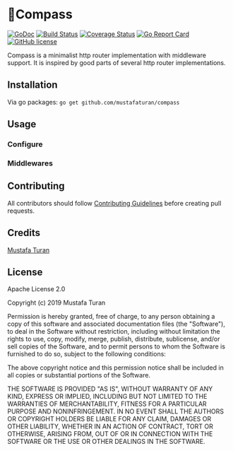 # 🧭Compass

[![GoDoc](https://godoc.org/github.com/mustafaturan/compass?status.svg)](https://godoc.org/github.com/mustafaturan/compass)
[![Build Status](https://travis-ci.org/mustafaturan/compass.svg?branch=master)](https://travis-ci.org/mustafaturan/compass)
[![Coverage Status](https://coveralls.io/repos/github/mustafaturan/compass/badge.svg?branch=master)](https://coveralls.io/github/mustafaturan/compass?branch=master)
[![Go Report Card](https://goreportcard.com/badge/github.com/mustafaturan/compass)](https://goreportcard.com/report/github.com/mustafaturan/compass)
[![GitHub license](https://img.shields.io/github/license/mustafaturan/compass.svg)](https://github.com/mustafaturan/compass/blob/master/LICENSE)

Compass is a minimalist http router implementation with middleware support. It
is inspired by good parts of several http router implementations.

## Installation

Via go packages:
```go get github.com/mustafaturan/compass```

## Usage

### Configure

### Middlewares

## Contributing

All contributors should follow [Contributing Guidelines](CONTRIBUTING.md) before
creating pull requests.

## Credits

[Mustafa Turan](https://github.com/mustafaturan)

## License

Apache License 2.0

Copyright (c) 2019 Mustafa Turan

Permission is hereby granted, free of charge, to any person obtaining a copy of
this software and associated documentation files (the "Software"), to deal in
the Software without restriction, including without limitation the rights to
use, copy, modify, merge, publish, distribute, sublicense, and/or sell copies of
the Software, and to permit persons to whom the Software is furnished to do so,
subject to the following conditions:

The above copyright notice and this permission notice shall be included in all
copies or substantial portions of the Software.

THE SOFTWARE IS PROVIDED "AS IS", WITHOUT WARRANTY OF ANY KIND, EXPRESS OR
IMPLIED, INCLUDING BUT NOT LIMITED TO THE WARRANTIES OF MERCHANTABILITY, FITNESS
FOR A PARTICULAR PURPOSE AND NONINFRINGEMENT. IN NO EVENT SHALL THE AUTHORS OR
COPYRIGHT HOLDERS BE LIABLE FOR ANY CLAIM, DAMAGES OR OTHER LIABILITY, WHETHER
IN AN ACTION OF CONTRACT, TORT OR OTHERWISE, ARISING FROM, OUT OF OR IN
CONNECTION WITH THE SOFTWARE OR THE USE OR OTHER DEALINGS IN THE SOFTWARE.
